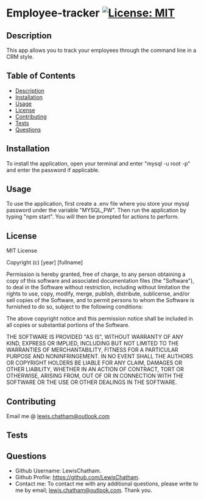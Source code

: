 # Employee-tracker [![License: MIT](https://img.shields.io/badge/License-MIT-yellow.svg)](https://opensource.org/licenses/MIT)
## Description
This app allows you to track your employees through the command line in a CRM style.
## Table of Contents
- [Description](#description)
- [Installation](#installation)
- [Usage](#usage)
- [License](#license)
- [Contributing](#contributing)
- [Tests](#tests)
- [Questions](#questions)
## Installation
To install the application, open your terminal and enter "mysql -u root -p" and enter the password if applicable.
## Usage
To use the application, first create a .env file where you store your mysql password under the variable "MYSQL_PW". Then run the application by typing "npm start". You will then be prompted for actions to perform.
## License
MIT License

Copyright (c) [year] [fullname]

Permission is hereby granted, free of charge, to any person obtaining a copy
of this software and associated documentation files (the "Software"), to deal
in the Software without restriction, including without limitation the rights
to use, copy, modify, merge, publish, distribute, sublicense, and/or sell
copies of the Software, and to permit persons to whom the Software is
furnished to do so, subject to the following conditions:

The above copyright notice and this permission notice shall be included in all
copies or substantial portions of the Software.

THE SOFTWARE IS PROVIDED "AS IS", WITHOUT WARRANTY OF ANY KIND, EXPRESS OR
IMPLIED, INCLUDING BUT NOT LIMITED TO THE WARRANTIES OF MERCHANTABILITY,
FITNESS FOR A PARTICULAR PURPOSE AND NONINFRINGEMENT. IN NO EVENT SHALL THE
AUTHORS OR COPYRIGHT HOLDERS BE LIABLE FOR ANY CLAIM, DAMAGES OR OTHER
LIABILITY, WHETHER IN AN ACTION OF CONTRACT, TORT OR OTHERWISE, ARISING FROM,
OUT OF OR IN CONNECTION WITH THE SOFTWARE OR THE USE OR OTHER DEALINGS IN THE
SOFTWARE.
## Contributing
Email me @ lewis.chatham@outlook.com
## Tests

## Questions
- Github Username: LewisChatham.
- Github Profile: https://github.com/LewisChatham.
- Contact me: To contact me with any additional questions, please write to me by email; lewis.chatham@outlook.com.
Thank you.

